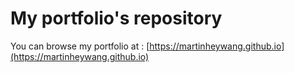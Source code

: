# My portfolio's repository

You can browse my portfolio at : [https://martinheywang.github.io](https://martinheywang.github.io)
